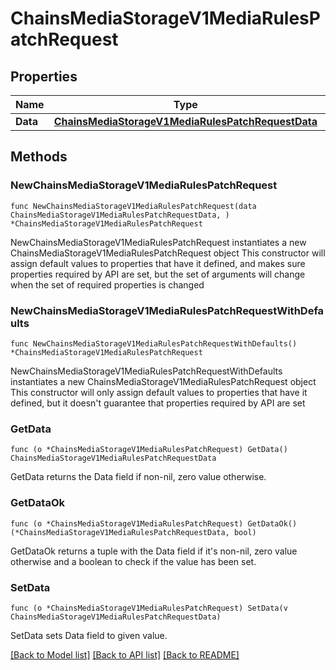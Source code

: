 # ChainsMediaStorageV1MediaRulesPatchRequest

## Properties

Name | Type | Description | Notes
------------ | ------------- | ------------- | -------------
**Data** | [**ChainsMediaStorageV1MediaRulesPatchRequestData**](ChainsMediaStorageV1MediaRulesPatchRequestData.md) |  | 

## Methods

### NewChainsMediaStorageV1MediaRulesPatchRequest

`func NewChainsMediaStorageV1MediaRulesPatchRequest(data ChainsMediaStorageV1MediaRulesPatchRequestData, ) *ChainsMediaStorageV1MediaRulesPatchRequest`

NewChainsMediaStorageV1MediaRulesPatchRequest instantiates a new ChainsMediaStorageV1MediaRulesPatchRequest object
This constructor will assign default values to properties that have it defined,
and makes sure properties required by API are set, but the set of arguments
will change when the set of required properties is changed

### NewChainsMediaStorageV1MediaRulesPatchRequestWithDefaults

`func NewChainsMediaStorageV1MediaRulesPatchRequestWithDefaults() *ChainsMediaStorageV1MediaRulesPatchRequest`

NewChainsMediaStorageV1MediaRulesPatchRequestWithDefaults instantiates a new ChainsMediaStorageV1MediaRulesPatchRequest object
This constructor will only assign default values to properties that have it defined,
but it doesn't guarantee that properties required by API are set

### GetData

`func (o *ChainsMediaStorageV1MediaRulesPatchRequest) GetData() ChainsMediaStorageV1MediaRulesPatchRequestData`

GetData returns the Data field if non-nil, zero value otherwise.

### GetDataOk

`func (o *ChainsMediaStorageV1MediaRulesPatchRequest) GetDataOk() (*ChainsMediaStorageV1MediaRulesPatchRequestData, bool)`

GetDataOk returns a tuple with the Data field if it's non-nil, zero value otherwise
and a boolean to check if the value has been set.

### SetData

`func (o *ChainsMediaStorageV1MediaRulesPatchRequest) SetData(v ChainsMediaStorageV1MediaRulesPatchRequestData)`

SetData sets Data field to given value.



[[Back to Model list]](../README.md#documentation-for-models) [[Back to API list]](../README.md#documentation-for-api-endpoints) [[Back to README]](../README.md)


